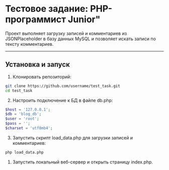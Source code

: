 # Тестовое задание: PHP-программист Junior"

Проект выполняет загрузку записей и комментариев из JSONPlaceholder в базу данных MySQL и позволяет искать записи по тексту комментариев.

---

## Установка и запуск

1. Клонировать репозиторий:

```bash
git clone https://github.com/username/test_task.git
cd test_task
```
2. Настроить подключение к БД в файле db.php:
```php 
$host = '127.0.0.1';
$db = 'blog_db';
$user = 'root';
$pass = '';
$charset = 'utf8mb4';
```
3. Запустить скрипт load_data.php для загрузки записей и комментариев:
```bash
php load_data.php
```
1. Запустить локальный веб-сервер и открыть страницу index.php.